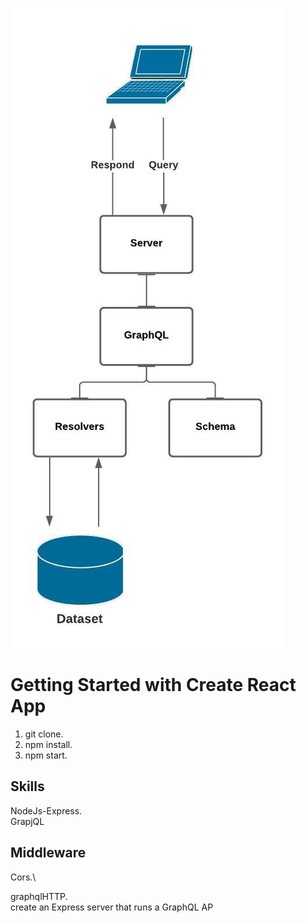 
![Diagram](https://github.com/SMNahuel/ChallengeFlybondi/blob/master/api/DiagramServer.jpeg)

# Getting Started with Create React App

1. git clone.
2. npm install.
3. npm start.

## Skills

NodeJs-Express.\
GrapjQL

## Middleware

Cors.\

graphqlHTTP.\
create an Express server that runs a GraphQL AP
